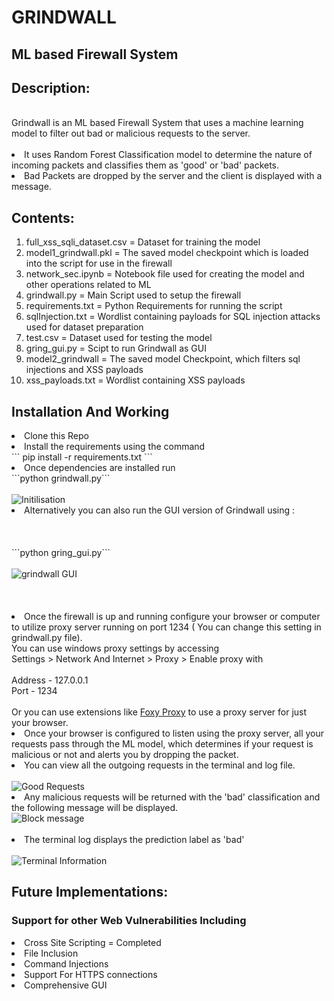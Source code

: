 # GRINDWALL 

## ML based Firewall System

## Description:

<br>
Grindwall is an ML based Firewall System that uses a machine learning model to filter out bad or malicious requests to the server.
</br>
<br>
<li>It uses Random Forest Classification model to determine the nature of incoming packets and classifies them as 'good' or 'bad' packets.
</li>
<li>Bad Packets are dropped by the server and the client is displayed with a message.
</li>

## Contents:

<ol>
<li>full_xss_sqli_dataset.csv =  Dataset for training the model
<li>model1_grindwall.pkl  = The saved model checkpoint which is loaded into the script for use in the firewall
<li>network_sec.ipynb = Notebook file used for creating the model and other operations related to ML
<li>grindwall.py = Main Script used to setup the firewall
<li>requirements.txt = Python Requirements for running the script
<li>sqlInjection.txt = Wordlist containing payloads for SQL injection attacks used for dataset preparation
<li>test.csv = Dataset used for testing the model
<li>gring_gui.py = Scipt to run Grindwall as GUI
<li>model2_grindwall = The saved model Checkpoint, which filters sql injections and XSS payloads
<li>xss_payloads.txt = Wordlist containing XSS payloads

</ol>


## Installation And Working

<li>
Clone this Repo
<li>Install the requirements using the command <br>
``` pip install -r requirements.txt ``` 
</br>
<li>Once dependencies are installed run 
<br>
```python grindwall.py```
</br>
<br>
<img src="./images/image1.png" alt="Initilisation">
<br>
<li>Alternatively you can also run the GUI version of Grindwall using :
<br></br><br></br>
```python gring_gui.py```
<br></br>
<img src="./images/image5.png" alt="grindwall GUI">
<br></br><br></br>
<li> Once the firewall is up and running configure your browser or computer to utilize proxy server running on port 1234 ( You can change this setting in grindwall.py file). <br>
You can  use windows proxy settings by accessing <br>
Settings > Network And Internet > Proxy > Enable proxy with 
<br><br>
Address - 127.0.0.1
<br>Port - 1234
<br><br>
Or you can use extensions like <a href="https://chrome.google.com/webstore/detail/foxyproxy-standard/gcknhkkoolaabfmlnjonogaaifnjlfnp">Foxy Proxy</a> to use a proxy server for just your browser.

<li>Once your browser is configured to listen using the proxy server, all your requests pass through the ML model, which determines if your request is malicious or not and alerts you by dropping the packet.

<li> You can view all the outgoing requests in the terminal and log file.
<br><br>
<img src="./images/image2.png" alt="Good Requests">
<br>
<li>Any malicious requests will be returned with the 'bad' classification and the following message will be displayed.
<br>
<img src="./images/image3.png" alt="Block message">
</br><br>
<li>The terminal log displays the prediction label as 'bad'
<br></br>
<img src="./images/image4.png" alt="Terminal Information">

## Future Implementations:

### Support for other Web Vulnerabilities Including 

<li> Cross Site Scripting = Completed
<li> File Inclusion
<li> Command Injections
<li> Support For HTTPS connections
<li> Comprehensive GUI


